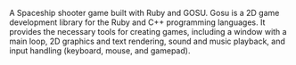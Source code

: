 A Spaceship shooter game built with Ruby and GOSU.
Gosu is a 2D game development library for the Ruby and C++ programming languages. It provides the necessary tools for creating games, including a window with a main loop, 2D graphics and text rendering, sound and music playback, and input handling (keyboard, mouse, and gamepad). 
